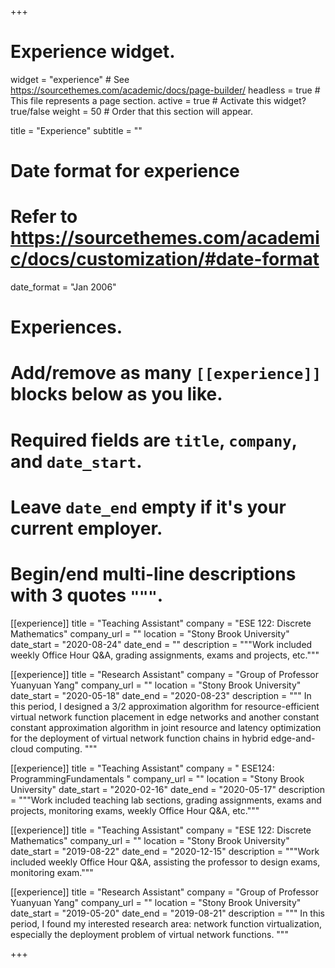 +++
# Experience widget.
widget = "experience"  # See https://sourcethemes.com/academic/docs/page-builder/
headless = true  # This file represents a page section.
active = true  # Activate this widget? true/false
weight = 50  # Order that this section will appear.

title = "Experience"
subtitle = ""

# Date format for experience
#   Refer to https://sourcethemes.com/academic/docs/customization/#date-format
date_format = "Jan 2006"

# Experiences.
#   Add/remove as many `[[experience]]` blocks below as you like.
#   Required fields are `title`, `company`, and `date_start`.
#   Leave `date_end` empty if it's your current employer.
#   Begin/end multi-line descriptions with 3 quotes `"""`.

[[experience]]
  title = "Teaching Assistant"
  company = "ESE 122: Discrete Mathematics"
  company_url = ""
  location = "Stony Brook University"
  date_start = "2020-08-24"
  date_end = ""
  description = """Work included weekly Office Hour Q&A, grading assignments, exams and projects, etc."""
  
[[experience]]
  title = "Research Assistant"
  company = "Group of Professor Yuanyuan Yang"
  company_url = ""
  location = "Stony Brook University"
  date_start = "2020-05-18"
  date_end = "2020-08-23"
  description = """
  In this period, I designed a 3/2 approximation algorithm for resource-efficient virtual network function placement in edge networks and another constant constant approximation algorithm in joint resource and latency optimization for the deployment of virtual network function chains in hybrid edge-and-cloud computing.
  """
  
[[experience]]
  title = "Teaching Assistant"
  company = " ESE124: ProgrammingFundamentals "
  company_url = ""
  location = "Stony Brook University"
  date_start = "2020-02-16"
  date_end = "2020-05-17"
  description = """Work included teaching lab sections, grading assignments, exams and projects, monitoring exams, weekly Office Hour Q&A, etc."""
  
  
[[experience]]
  title = "Teaching Assistant"
  company = "ESE 122: Discrete Mathematics"
  company_url = ""
  location = "Stony Brook University"
  date_start = "2019-08-22"
  date_end = "2020-12-15"
  description = """Work included weekly Office Hour Q&A, assisting the professor to design exams, monitoring exam."""
  
[[experience]]
  title = "Research Assistant"
  company = "Group of Professor Yuanyuan Yang"
  company_url = ""
  location = "Stony Brook University"
  date_start = "2019-05-20"
  date_end = "2019-08-21"
  description = """
  In this period, I found my interested research area: network function virtualization, especially the deployment problem of virtual network functions.
  """

+++
